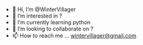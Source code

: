 - 👋 Hi, I’m @WinterVillager
- 👀 I’m interested in ?
- 🌱 I’m currently learning python
- 💞️ I’m looking to collaborate on ?
- 📫 How to reach me ... wintervillager@gmail.com

<!---
WinterVillager/WinterVillager is a ✨ special ✨ repository because its `README.md` (this file) appears on your GitHub profile.
You can click the Preview link to take a look at your changes.
--->
